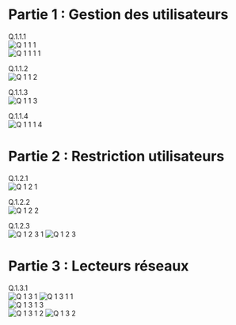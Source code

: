 # Partie 1 : Gestion des utilisateurs  

Q.1.1.1  
![Q 1 1 1](https://github.com/user-attachments/assets/ba069b3b-d1e1-4921-b36b-5d01f214a4f6)  
![Q 1 1 1 1](https://github.com/user-attachments/assets/d6059521-20de-4fcd-b2c0-688fa68c06da)

Q.1.1.2  
![Q 1 1 2](https://github.com/user-attachments/assets/bed90fc4-9d0e-46bc-939e-da2a4d47adbb)  

Q.1.1.3  
![Q 1 1 3](https://github.com/user-attachments/assets/e86a659b-db1e-4d5e-bb51-39793481bbb3)  

Q.1.1.4  
![Q 1 1 1 4](https://github.com/user-attachments/assets/f8495f99-81af-490c-95d9-01516b8599ae)

# Partie 2 : Restriction utilisateurs  

Q.1.2.1  
![Q 1 2 1](https://github.com/user-attachments/assets/09025d3a-c19a-45b6-8f72-3488af2d9a8f)  

Q.1.2.2  
![Q 1 2 2](https://github.com/user-attachments/assets/33a0a262-a47c-4ea2-a798-98a58c5079bc)

Q.1.2.3  
![Q 1 2 3 1](https://github.com/user-attachments/assets/6f7ecd4b-e36f-4029-b8b4-32790457b145)
![Q 1 2 3](https://github.com/user-attachments/assets/d9fac1d0-c455-4a72-b8d4-d214b7d86ed1)  

# Partie 3 : Lecteurs réseaux

Q.1.3.1  
![Q 1 3 1](https://github.com/user-attachments/assets/6baca1f8-da7c-443e-8855-aa4413a3bb09)
![Q 1 3 1 1](https://github.com/user-attachments/assets/29e5e518-07cc-460b-a79e-5c23f37aafb9)  
![Q 1 3 1 3](https://github.com/user-attachments/assets/8c70bff3-94b8-4971-9046-1bcc4a1106c5)  
![Q 1 3 1 2](https://github.com/user-attachments/assets/26cadb77-7d54-46c0-8eca-7bd67f0007bc)
![Q 1 3 2](https://github.com/user-attachments/assets/ba26a722-5cdb-4877-9a7f-37d54d7d93f4)  



